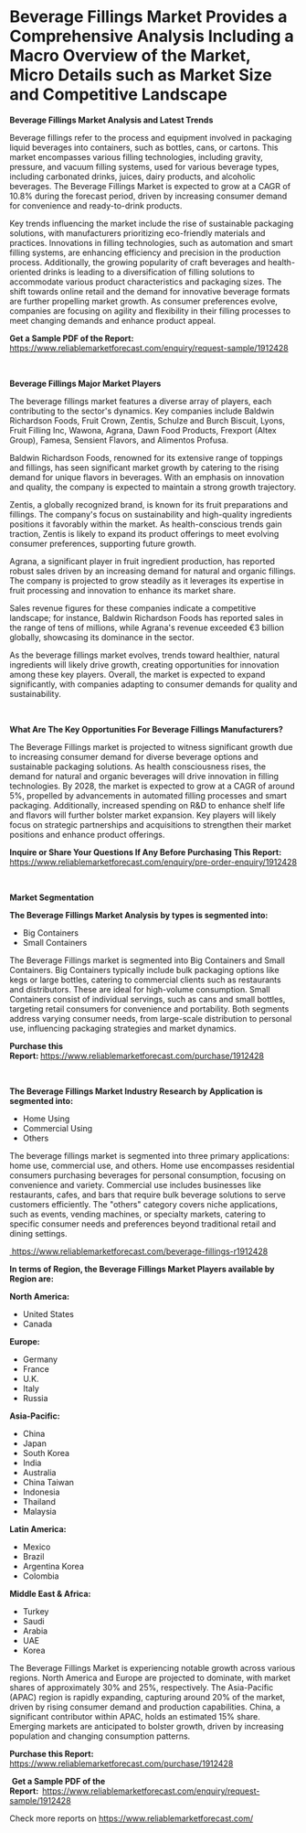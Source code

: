 <p><h1>Beverage Fillings Market Provides a Comprehensive Analysis Including a Macro Overview of the Market, Micro Details such as Market Size and Competitive Landscape</h1></p><p><strong>Beverage Fillings Market Analysis and Latest Trends</strong></p>
<p><p>Beverage fillings refer to the process and equipment involved in packaging liquid beverages into containers, such as bottles, cans, or cartons. This market encompasses various filling technologies, including gravity, pressure, and vacuum filling systems, used for various beverage types, including carbonated drinks, juices, dairy products, and alcoholic beverages. The Beverage Fillings Market is expected to grow at a CAGR of 10.8% during the forecast period, driven by increasing consumer demand for convenience and ready-to-drink products.</p><p>Key trends influencing the market include the rise of sustainable packaging solutions, with manufacturers prioritizing eco-friendly materials and practices. Innovations in filling technologies, such as automation and smart filling systems, are enhancing efficiency and precision in the production process. Additionally, the growing popularity of craft beverages and health-oriented drinks is leading to a diversification of filling solutions to accommodate various product characteristics and packaging sizes. The shift towards online retail and the demand for innovative beverage formats are further propelling market growth. As consumer preferences evolve, companies are focusing on agility and flexibility in their filling processes to meet changing demands and enhance product appeal.</p></p>
<p><strong>Get a Sample PDF of the Report:&nbsp;</strong> <a href="https://www.reliablemarketforecast.com/enquiry/request-sample/1912428?utm_campaign=2268&utm_medium=2&utm_source=Github&utm_content=ia&utm_term=15022025&utm_id=beverage-fillings">https://www.reliablemarketforecast.com/enquiry/request-sample/1912428</a></p>
<p>&nbsp;</p>
<p><strong>Beverage Fillings Major Market Players</strong></p>
<p><p>The beverage fillings market features a diverse array of players, each contributing to the sector's dynamics. Key companies include Baldwin Richardson Foods, Fruit Crown, Zentis, Schulze and Burch Biscuit, Lyons, Fruit Filling Inc, Wawona, Agrana, Dawn Food Products, Frexport (Altex Group), Famesa, Sensient Flavors, and Alimentos Profusa.</p><p>Baldwin Richardson Foods, renowned for its extensive range of toppings and fillings, has seen significant market growth by catering to the rising demand for unique flavors in beverages. With an emphasis on innovation and quality, the company is expected to maintain a strong growth trajectory.</p><p>Zentis, a globally recognized brand, is known for its fruit preparations and fillings. The company's focus on sustainability and high-quality ingredients positions it favorably within the market. As health-conscious trends gain traction, Zentis is likely to expand its product offerings to meet evolving consumer preferences, supporting future growth.</p><p>Agrana, a significant player in fruit ingredient production, has reported robust sales driven by an increasing demand for natural and organic fillings. The company is projected to grow steadily as it leverages its expertise in fruit processing and innovation to enhance its market share.</p><p>Sales revenue figures for these companies indicate a competitive landscape; for instance, Baldwin Richardson Foods has reported sales in the range of tens of millions, while Agrana's revenue exceeded €3 billion globally, showcasing its dominance in the sector.</p><p>As the beverage fillings market evolves, trends toward healthier, natural ingredients will likely drive growth, creating opportunities for innovation among these key players. Overall, the market is expected to expand significantly, with companies adapting to consumer demands for quality and sustainability.</p></p>
<p>&nbsp;</p>
<p><strong>What Are The Key Opportunities For Beverage Fillings Manufacturers?</strong></p>
<p><p>The Beverage Fillings market is projected to witness significant growth due to increasing consumer demand for diverse beverage options and sustainable packaging solutions. As health consciousness rises, the demand for natural and organic beverages will drive innovation in filling technologies. By 2028, the market is expected to grow at a CAGR of around 5%, propelled by advancements in automated filling processes and smart packaging. Additionally, increased spending on R&D to enhance shelf life and flavors will further bolster market expansion. Key players will likely focus on strategic partnerships and acquisitions to strengthen their market positions and enhance product offerings.</p></p>
<p><strong>Inquire or Share Your Questions If Any Before Purchasing This Report:</strong> <a href="https://www.reliablemarketforecast.com/enquiry/pre-order-enquiry/1912428?utm_campaign=2268&utm_medium=2&utm_source=Github&utm_content=ia&utm_term=15022025&utm_id=beverage-fillings">https://www.reliablemarketforecast.com/enquiry/pre-order-enquiry/1912428</a></p>
<p>&nbsp;</p>
<p><strong>Market Segmentation</strong></p>
<p><strong>The Beverage Fillings Market Analysis by types is segmented into:</strong></p>
<p><ul><li>Big Containers</li><li>Small Containers</li></ul></p>
<p><p>The Beverage Fillings market is segmented into Big Containers and Small Containers. Big Containers typically include bulk packaging options like kegs or large bottles, catering to commercial clients such as restaurants and distributors. These are ideal for high-volume consumption. Small Containers consist of individual servings, such as cans and small bottles, targeting retail consumers for convenience and portability. Both segments address varying consumer needs, from large-scale distribution to personal use, influencing packaging strategies and market dynamics.</p></p>
<p><strong>Purchase this Report:&nbsp;</strong><a href="https://www.reliablemarketforecast.com/purchase/1912428?utm_campaign=2268&utm_medium=2&utm_source=Github&utm_content=ia&utm_term=15022025&utm_id=beverage-fillings">https://www.reliablemarketforecast.com/purchase/1912428</a></p>
<p>&nbsp;</p>
<p><strong>The Beverage Fillings Market Industry Research by Application is segmented into:</strong></p>
<p><ul><li>Home Using</li><li>Commercial Using</li><li>Others</li></ul></p>
<p><p>The beverage fillings market is segmented into three primary applications: home use, commercial use, and others. Home use encompasses residential consumers purchasing beverages for personal consumption, focusing on convenience and variety. Commercial use includes businesses like restaurants, cafes, and bars that require bulk beverage solutions to serve customers efficiently. The "others" category covers niche applications, such as events, vending machines, or specialty markets, catering to specific consumer needs and preferences beyond traditional retail and dining settings.</p></p>
<p><a href="https://www.reliablemarketforecast.com/beverage-fillings-r1912428?utm_campaign=2268&utm_medium=2&utm_source=Github&utm_content=ia&utm_term=15022025&utm_id=beverage-fillings">&nbsp;https://www.reliablemarketforecast.com/beverage-fillings-r1912428</a></p>
<p><strong>In terms of Region, the Beverage Fillings Market Players available by Region are:</strong></p>
<p>
    <p> <strong> North America: </strong>
        <ul>
            <li>United States</li>
            <li>Canada</li>
        </ul>
        </p> 
    <p> <strong> Europe: </strong>
        <ul>
            <li>Germany</li>
            <li>France</li>
            <li>U.K.</li>
            <li>Italy</li>
            <li>Russia</li>
        </ul>
        </p> 
    <p> <strong> Asia-Pacific: </strong>
        <ul>
            <li>China</li>
            <li>Japan</li>
            <li>South Korea</li>
            <li>India</li>
            <li>Australia</li>
            <li>China Taiwan</li>
            <li>Indonesia</li>
            <li>Thailand</li>
            <li>Malaysia</li>
        </ul>
        </p> 
    <p> <strong> Latin America: </strong>
        <ul>
            <li>Mexico</li>
            <li>Brazil</li>
            <li>Argentina Korea</li>
            <li>Colombia</li>
        </ul>
        </p> 
    <p> <strong> Middle East & Africa: </strong>
        <ul>
            <li>Turkey</li>
            <li>Saudi</li>
            <li>Arabia</li>
            <li>UAE</li>
            <li>Korea</li>
        </ul>
    </p>
    </p>
<p><p>The Beverage Fillings Market is experiencing notable growth across various regions. North America and Europe are projected to dominate, with market shares of approximately 30% and 25%, respectively. The Asia-Pacific (APAC) region is rapidly expanding, capturing around 20% of the market, driven by rising consumer demand and production capabilities. China, a significant contributor within APAC, holds an estimated 15% share. Emerging markets are anticipated to bolster growth, driven by increasing population and changing consumption patterns.</p></p>
<p><strong>Purchase this Report: </strong><a href="https://www.reliablemarketforecast.com/purchase/1912428?utm_campaign=2268&utm_medium=2&utm_source=Github&utm_content=ia&utm_term=15022025&utm_id=beverage-fillings">https://www.reliablemarketforecast.com/purchase/1912428</a></p>
<p>&nbsp;<strong>Get a Sample PDF of the Report:&nbsp;&nbsp;</strong><a href="https://www.reliablemarketforecast.com/enquiry/request-sample/1912428?utm_campaign=2268&utm_medium=2&utm_source=Github&utm_content=ia&utm_term=15022025&utm_id=beverage-fillings">https://www.reliablemarketforecast.com/enquiry/request-sample/1912428</a></p>
<p><strong></strong></p>
<p>Check more reports on <a href="https://www.reliablemarketforecast.com/?utm_campaign=2268&utm_medium=2&utm_source=Github&utm_content=ia&utm_term=15022025&utm_id=beverage-fillings">https://www.reliablemarketforecast.com/</a></p>